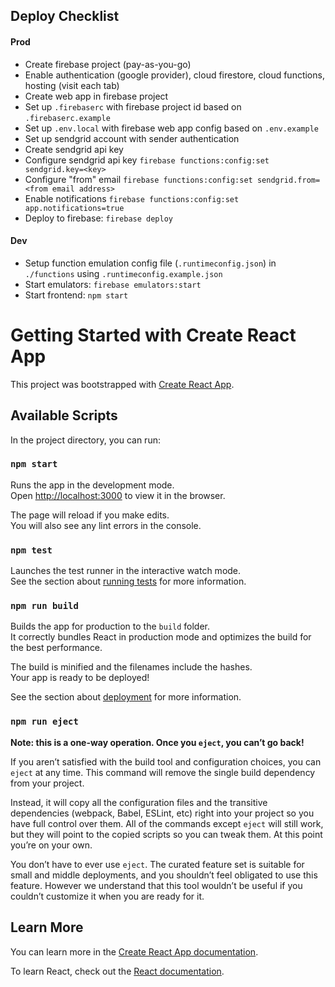 ## Deploy Checklist
#### Prod
- Create firebase project (pay-as-you-go)
- Enable authentication (google provider), cloud firestore, cloud functions, hosting (visit each tab)
- Create web app in firebase project
- Set up `.firebaserc` with firebase project id based on `.firebaserc.example`
- Set up `.env.local` with firebase web app config based on `.env.example`
- Set up sendgrid account with sender authentication
- Create sendgrid api key
- Configure sendgrid api key `firebase functions:config:set sendgrid.key=<key>`
- Configure "from" email `firebase functions:config:set sendgrid.from=<from email address>`
- Enable notifications `firebase functions:config:set app.notifications=true`
- Deploy to firebase: `firebase deploy`

#### Dev
- Setup function emulation config file (`.runtimeconfig.json`) in `./functions` using `.runtimeconfig.example.json`
- Start emulators: `firebase emulators:start`
- Start frontend: `npm start`


# Getting Started with Create React App

This project was bootstrapped with [Create React App](https://github.com/facebook/create-react-app).

## Available Scripts

In the project directory, you can run:

### `npm start`

Runs the app in the development mode.\
Open [http://localhost:3000](http://localhost:3000) to view it in the browser.

The page will reload if you make edits.\
You will also see any lint errors in the console.

### `npm test`

Launches the test runner in the interactive watch mode.\
See the section about [running tests](https://facebook.github.io/create-react-app/docs/running-tests) for more information.

### `npm run build`

Builds the app for production to the `build` folder.\
It correctly bundles React in production mode and optimizes the build for the best performance.

The build is minified and the filenames include the hashes.\
Your app is ready to be deployed!

See the section about [deployment](https://facebook.github.io/create-react-app/docs/deployment) for more information.

### `npm run eject`

**Note: this is a one-way operation. Once you `eject`, you can’t go back!**

If you aren’t satisfied with the build tool and configuration choices, you can `eject` at any time. This command will remove the single build dependency from your project.

Instead, it will copy all the configuration files and the transitive dependencies (webpack, Babel, ESLint, etc) right into your project so you have full control over them. All of the commands except `eject` will still work, but they will point to the copied scripts so you can tweak them. At this point you’re on your own.

You don’t have to ever use `eject`. The curated feature set is suitable for small and middle deployments, and you shouldn’t feel obligated to use this feature. However we understand that this tool wouldn’t be useful if you couldn’t customize it when you are ready for it.

## Learn More

You can learn more in the [Create React App documentation](https://facebook.github.io/create-react-app/docs/getting-started).

To learn React, check out the [React documentation](https://reactjs.org/).
